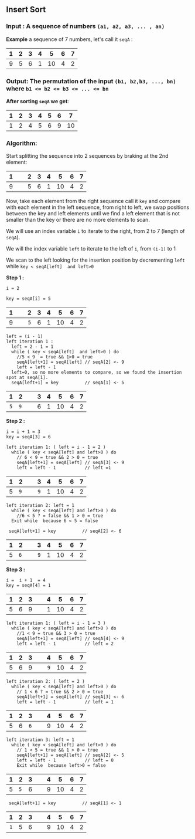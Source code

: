 ## Insert Sort

### Input : A sequence of numbers `(a1, a2, a3, ... , an)`

__Example__ a sequence of 7 numbers, let's call it `seqA` :

|  1  |  2  |  3  |  4  |  5  |   6 |  7  |
|:---:|:---:|:---:|:---:|:---:|:---:|:---:|
|  9  |  5  |  6  |  1  |  10 |   4 |  2  |


### Output: The permutation of the input `(b1, b2,b3, ..., bn)` where `b1 <= b2 <= b3 <= ... <= bn`


__After sorting `seqA` we get__:

|  1  |  2  |  3  |  4  |  5  |  6  |   7 |
|:---:|:---:|:---:|:---:|:---:|:---:|:---:|
|  1  |  2  |  4  |  5  |  6  |  9  | 10  |



### Algorithm:

Start splitting the sequence into 2 sequences by braking at the 2nd element:

| 1   | ` ` |  2  |  3  |  4  |  5  |  6  |  7  |
|:---:| --- |:---:|:---:|:---:|:---:|:---:|:---:|
|  9  | ` ` |  5  |  6  |  1  |  10 |  4  |  2  |


Now, take each element from the right sequence call it `key` and compare with each element in the left sequence, from right to left, we swap positions between the key and left elements until we find a left element that is not smaller than the key or there are no more elements to scan.

We will use an index variable `i` to iterate to the right, from 2 to 7 (length of `seqA`).

We will the index variable `left` to iterate to the left of `i`, from `(i-1)` to 1

We scan to the left looking for the insertion position by decrementing `left` while `key < seqA[left]  and left>0 `

__Step 1 :__
```
i = 2

key = seqA[i] = 5
```

| 1   | ` ` |  2  |  3  |  4  |  5  |  6  |  7  |
|:---:| --- |:---:|:---:|:---:|:---:|:---:|:---:|
|  9  | ` ` | `5` |  6  |  1  |  10 |  4  |  2  |

```
left = (i - 1)
left iteration 1 :
  left = 2 - 1 = 1
  while ( key < seqA[left]  and left>0 ) do
    //5 < 9  = true && 1>0 = true
    seqA[left+1] = seqA[left] // seqA[2] <- 9
    left = left - 1
  left=0, so no more elements to compare, so we found the insertion spot at seqA[1].
  seqA[left+1] = key          // seqA[1] <- 5
```

| 1   |  2  | ` ` |  3  |  4  |  5  |  6  |  7  |
|:---:| --- |:---:|:---:|:---:|:---:|:---:|:---:|
| `5` | `9` | ` ` |  6  |  1  |  10 |  4  |  2  |


__Step 2 :__
```
i = i + 1 = 3
key = seqA[3] = 6

left iteration 1: ( left = i - 1 = 2 )
  while ( key < seqA[left] and left>0 ) do
    // 6 < 9 = true && 2 > 0 = true
    seqA[left+1] = seqA[left] // seqA[3] <- 9
    left = left - 1           // left =1
```
| 1   |  2  | ` ` |  3  |  4  |  5  |  6  |  7  |
|:---:| --- |:---:|:---:|:---:|:---:|:---:|:---:|
|  5  | `9` | ` ` | `9` |  1  |  10 |  4  |  2  |

```
left iteration 2: left = 1
  while ( key < seqA[left] and left>0 ) do
    //6 < 5 ? = false && 1 > 0 = true
  Exit while  because 6 < 5 = false
```

` seqA[left+1] = key          // seqA[2] <- 6`

| 1   |  2  | ` ` |  3  |  4  |  5  |  6  |  7  |
|:---:| --- |:---:|:---:|:---:|:---:|:---:|:---:|
|  5  | `6` | ` ` | `9` |  1  |  10 |  4  |  2  |


__Step 3 :__
```
i =  i + 1  = 4
key = seqA[4] = 1
```
| 1   |  2  |  3  | ` ` |  4  |  5  |  6  |  7  |
|:---:| --- |:---:|:---:|:---:|:---:|:---:|:---:|
|  5  |  6  |  9  | ` ` |  1  |  10 |  4  |  2  |


```
left iteration 1: ( left = i - 1 = 3 )
  while ( key < seqA[left] and left>0 ) do
    //1 < 9 = true && 3 > 0 = true
    seqA[left+1] = seqA[left] // seqA[4] <- 9
    left = left - 1           // left = 2
```
| 1   |  2  |  3  | ` ` |  4  |  5  |  6  |  7  |
|:---:| --- |:---:|:---:|:---:|:---:|:---:|:---:|
|  5  |  6  | 9   | ` ` | `9` |  10 |  4  |  2  |



```
left iteration 2: ( left = 2 )
  while ( key < seqA[left] and left>0 ) do
    // 1 < 6 ? = true && 2 > 0 = true
    seqA[left+1] = seqA[left] // seqA[3] <- 6
    left = left - 1           // left = 1
```
| 1   |  2  |  3  | ` ` |  4  |  5  |  6  |  7  |
|:---:| --- |:---:|:---:|:---:|:---:|:---:|:---:|
|  5  |  6  | `6` | ` ` |  9  |  10 |  4  |  2  |


```
left iteration 3: left = 1
  while ( key < seqA[left] and left>0 ) do
    // 1 < 5 = true && 1 > 0 = true
    seqA[left+1] = seqA[left] // seqA[2] <- 5
    left = left - 1           // left = 0
    Exit while  because left>0 = false
```

| 1   |  2  |  3  | ` ` |  4  |  5  |  6  |  7  |
|:---:| --- |:---:|:---:|:---:|:---:|:---:|:---:|
|  5  | `5` |  6  | ` ` |  9  |  10 |  4  |  2  |

` seqA[left+1] = key          // seqA[1] <- 1`

| 1   |  2  |  3  | ` ` |  4  |  5  |  6  |  7  |
|:---:| --- |:---:|:---:|:---:|:---:|:---:|:---:|
| `1` |  5  |  6  | ` ` |  9  |  10 |  4  |  2  |
